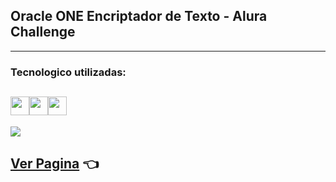 ## Oracle ONE Encriptador de Texto - Alura Challenge

---

### Tecnologico utilizadas:

## <img src="https://cdn-icons-png.flaticon.com/512/174/174854.png" width='30px' ><img src="https://cdn-icons-png.flaticon.com/512/732/732190.png" width='30px' ><img src="https://cdn-icons-png.flaticon.com/512/5968/5968292.png" width='30px' alt="">

![](https://i.imgur.com/zilrN3h.png)

## [Ver Pagina](https://kelvinfbr.github.io/Encriptador/) 👈
